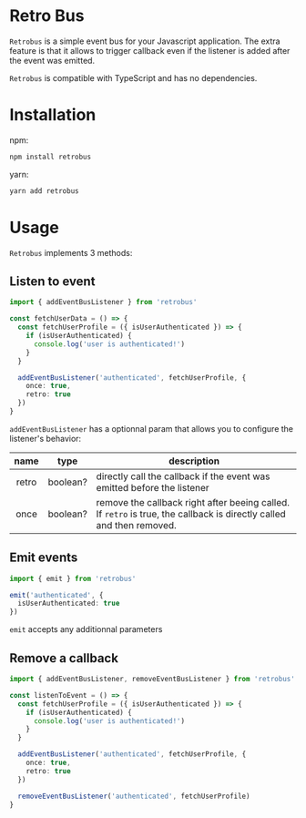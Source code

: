 # Retro Bus

`Retrobus` is a simple event bus for your Javascript application. The extra feature is that it allows to trigger callback even if the listener is added after the event was emitted.

`Retrobus` is compatible with TypeScript and has no dependencies.

# Installation

npm:

```sh
npm install retrobus
```

yarn:

```sh
yarn add retrobus
```

# Usage

`Retrobus` implements 3 methods:

## Listen to event

```ts
import { addEventBusListener } from 'retrobus'

const fetchUserData = () => {
  const fetchUserProfile = ({ isUserAuthenticated }) => {
    if (isUserAuthenticated) {
      console.log('user is authenticated!')
    }
  }

  addEventBusListener('authenticated', fetchUserProfile, {
    once: true,
    retro: true
  })
}
```

`addEventBusListener` has a optionnal param that allows you to configure the listener's behavior:

| name  |   type   | description                                                                                                          |
| :---: | :------: | -------------------------------------------------------------------------------------------------------------------- |
| retro | boolean? | directly call the callback if the event was emitted before the listener                                              |
| once  | boolean? | remove the callback right after beeing called. If `retro` is true, the callback is directly called and then removed. |

## Emit events

```ts
import { emit } from 'retrobus'

emit('authenticated', {
  isUserAuthenticated: true
})
```

`emit` accepts any additionnal parameters

## Remove a callback

```ts
import { addEventBusListener, removeEventBusListener } from 'retrobus'

const listenToEvent = () => {
  const fetchUserProfile = ({ isUserAuthenticated }) => {
    if (isUserAuthenticated) {
      console.log('user is authenticated!')
    }
  }

  addEventBusListener('authenticated', fetchUserProfile, {
    once: true,
    retro: true
  })

  removeEventBusListener('authenticated', fetchUserProfile)
}
```
